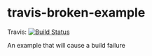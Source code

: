 # travis-broken-example

Travis: [![Build Status](https://travis-ci.org/jeffdaily/travis-broken-example.svg?branch=master)](https://travis-ci.org/jeffdaily/travis-broken-example)

An example that will cause a build failure
